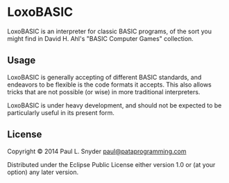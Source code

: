 # LoxoBASIC

LoxoBASIC is an interpreter for classic BASIC programs, of the sort you
might find in David H. Ahl's "BASIC Computer Games" collection.

## Usage

LoxoBASIC is generally accepting of different BASIC standards, and
endeavors to be flexible is the code formats it accepts. This also allows
tricks that are not possible (or wise) in more traditional interpreters.

LoxoBASIC is under heavy development, and should not be expected to be
particularly useful in its present form.

## License

Copyright © 2014 Paul L. Snyder <paul@pataprogramming.com>

Distributed under the Eclipse Public License either version 1.0 or (at
your option) any later version.
